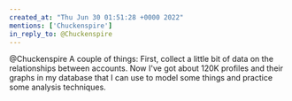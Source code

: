 ```yaml
---
created_at: "Thu Jun 30 01:51:28 +0000 2022"
mentions: ['Chuckenspire']
in_reply_to: @Chuckenspire
---
```


@Chuckenspire A couple of things:
First, collect a little bit of data on the relationships between accounts. Now I've got about 120K profiles and their graphs in my database that I can use to model some things and practice some analysis techniques.